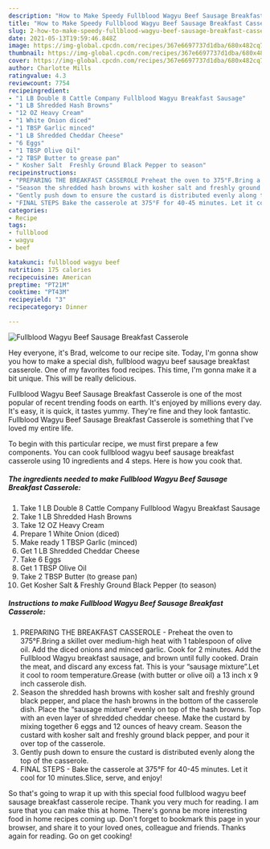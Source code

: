 ```yaml
---
description: "How to Make Speedy Fullblood Wagyu Beef Sausage Breakfast Casserole"
title: "How to Make Speedy Fullblood Wagyu Beef Sausage Breakfast Casserole"
slug: 2-how-to-make-speedy-fullblood-wagyu-beef-sausage-breakfast-casserole
date: 2021-05-13T19:59:46.848Z
image: https://img-global.cpcdn.com/recipes/367e6697737d1dba/680x482cq70/fullblood-wagyu-beef-sausage-breakfast-casserole-recipe-main-photo.jpg
thumbnail: https://img-global.cpcdn.com/recipes/367e6697737d1dba/680x482cq70/fullblood-wagyu-beef-sausage-breakfast-casserole-recipe-main-photo.jpg
cover: https://img-global.cpcdn.com/recipes/367e6697737d1dba/680x482cq70/fullblood-wagyu-beef-sausage-breakfast-casserole-recipe-main-photo.jpg
author: Charlotte Mills
ratingvalue: 4.3
reviewcount: 7754
recipeingredient:
- "1 LB Double 8 Cattle Company Fullblood Wagyu Breakfast Sausage"
- "1 LB Shredded Hash Browns"
- "12 OZ Heavy Cream"
- "1 White Onion diced"
- "1 TBSP Garlic minced"
- "1 LB Shredded Cheddar Cheese"
- "6 Eggs"
- "1 TBSP Olive Oil"
- "2 TBSP Butter to grease pan"
- " Kosher Salt  Freshly Ground Black Pepper to season"
recipeinstructions:
- "PREPARING THE BREAKFAST CASSEROLE Preheat the oven to 375°F.Bring a skillet over medium-high heat with 1 tablespoon of olive oil. Add the diced onions and minced garlic. Cook for 2 minutes. Add the Fullblood Wagyu breakfast sausage, and brown until fully cooked. Drain the meat, and discard any excess fat. This is your “sausage mixture”.Let it cool to room temperature.Grease (with butter or olive oil) a 13 inch x 9 inch casserole dish."
- "Season the shredded hash browns with kosher salt and freshly ground black pepper, and place the hash browns in the bottom of the casserole dish. Place the “sausage mixture” evenly on top of the hash browns. Top with an even layer of shredded cheddar cheese. Make the custard by mixing together 6 eggs and 12 ounces of heavy cream. Season the custard with kosher salt and freshly ground black pepper, and pour it over top of the casserole."
- "Gently push down to ensure the custard is distributed evenly along the top of the casserole."
- "FINAL STEPS Bake the casserole at 375°F for 40-45 minutes. Let it cool for 10 minutes.Slice, serve, and enjoy!"
categories:
- Recipe
tags:
- fullblood
- wagyu
- beef

katakunci: fullblood wagyu beef 
nutrition: 175 calories
recipecuisine: American
preptime: "PT21M"
cooktime: "PT43M"
recipeyield: "3"
recipecategory: Dinner

---
```



![Fullblood Wagyu Beef Sausage Breakfast Casserole](https://img-global.cpcdn.com/recipes/367e6697737d1dba/680x482cq70/fullblood-wagyu-beef-sausage-breakfast-casserole-recipe-main-photo.jpg)

Hey everyone, it's Brad, welcome to our recipe site. Today, I'm gonna show you how to make a special dish, fullblood wagyu beef sausage breakfast casserole. One of my favorites food recipes. This time, I'm gonna make it a bit unique. This will be really delicious.

Fullblood Wagyu Beef Sausage Breakfast Casserole is one of the most popular of recent trending foods on earth. It's enjoyed by millions every day. It's easy, it is quick, it tastes yummy. They're fine and they look fantastic. Fullblood Wagyu Beef Sausage Breakfast Casserole is something that I've loved my entire life.




To begin with this particular recipe, we must first prepare a few components. You can cook fullblood wagyu beef sausage breakfast casserole using 10 ingredients and 4 steps. Here is how you cook that.

<!--inarticleads1-->

##### The ingredients needed to make Fullblood Wagyu Beef Sausage Breakfast Casserole:

1. Take 1 LB Double 8 Cattle Company Fullblood Wagyu Breakfast Sausage
1. Take 1 LB Shredded Hash Browns
1. Take 12 OZ Heavy Cream
1. Prepare 1 White Onion (diced)
1. Make ready 1 TBSP Garlic (minced)
1. Get 1 LB Shredded Cheddar Cheese
1. Take 6 Eggs
1. Get 1 TBSP Olive Oil
1. Take 2 TBSP Butter (to grease pan)
1. Get  Kosher Salt &amp; Freshly Ground Black Pepper (to season)




<!--inarticleads2-->

##### Instructions to make Fullblood Wagyu Beef Sausage Breakfast Casserole:

1. PREPARING THE BREAKFAST CASSEROLE - Preheat the oven to 375°F.Bring a skillet over medium-high heat with 1 tablespoon of olive oil. Add the diced onions and minced garlic. Cook for 2 minutes. Add the Fullblood Wagyu breakfast sausage, and brown until fully cooked. Drain the meat, and discard any excess fat. This is your “sausage mixture”.Let it cool to room temperature.Grease (with butter or olive oil) a 13 inch x 9 inch casserole dish.
1. Season the shredded hash browns with kosher salt and freshly ground black pepper, and place the hash browns in the bottom of the casserole dish. Place the “sausage mixture” evenly on top of the hash browns. Top with an even layer of shredded cheddar cheese. Make the custard by mixing together 6 eggs and 12 ounces of heavy cream. Season the custard with kosher salt and freshly ground black pepper, and pour it over top of the casserole.
1. Gently push down to ensure the custard is distributed evenly along the top of the casserole.
1. FINAL STEPS - Bake the casserole at 375°F for 40-45 minutes. Let it cool for 10 minutes.Slice, serve, and enjoy!




So that's going to wrap it up with this special food fullblood wagyu beef sausage breakfast casserole recipe. Thank you very much for reading. I am sure that you can make this at home. There's gonna be more interesting food in home recipes coming up. Don't forget to bookmark this page in your browser, and share it to your loved ones, colleague and friends. Thanks again for reading. Go on get cooking!
